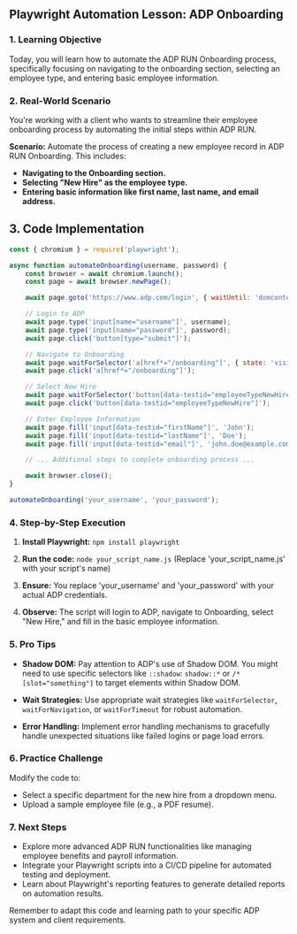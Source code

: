 ## Playwright Automation Lesson: ADP Onboarding

### 1. Learning Objective

Today, you will learn how to automate the ADP RUN Onboarding process, specifically focusing on navigating to the onboarding section, selecting an employee type, and entering basic employee information. 

### 2. Real-World Scenario

You're working with a client who wants to streamline their employee onboarding process by automating the initial steps within ADP RUN. 

**Scenario:** Automate the process of creating a new employee record in ADP RUN Onboarding. This includes:

* **Navigating to the Onboarding section.**
* **Selecting "New Hire" as the employee type.**
* **Entering basic information like first name, last name, and email address.**

## 3. Code Implementation

```javascript
const { chromium } = require('playwright');

async function automateOnboarding(username, password) {
    const browser = await chromium.launch();
    const page = await browser.newPage();

    await page.goto('https://www.adp.com/login', { waitUntil: 'domcontentloaded' });

    // Login to ADP
    await page.type('input[name="username"]', username);
    await page.type('input[name="password"]', password);
    await page.click('button[type="submit"]');

    // Navigate to Onboarding
    await page.waitForSelector('a[href*="/onboarding"]', { state: 'visible' });
    await page.click('a[href*="/onboarding"]');

    // Select New Hire
    await page.waitForSelector('button[data-testid="employeeTypeNewHire"]');
    await page.click('button[data-testid="employeeTypeNewHire"]');

    // Enter Employee Information
    await page.fill('input[data-testid="firstName"]', 'John');
    await page.fill('input[data-testid="lastName"]', 'Doe');
    await page.fill('input[data-testid="email"]', 'john.doe@example.com');

    // ... Additional steps to complete onboarding process ...

    await browser.close();
}

automateOnboarding('your_username', 'your_password');
```

### 4. Step-by-Step Execution

1. **Install Playwright:** `npm install playwright`

2. **Run the code:** `node your_script_name.js` (Replace 'your_script_name.js' with your script's name)
3. **Ensure:** You replace 'your_username' and 'your_password' with your actual ADP credentials.
4. **Observe:** The script will login to ADP, navigate to Onboarding, select "New Hire," and fill in the basic employee information.

### 5. Pro Tips

* **Shadow DOM:** Pay attention to ADP's use of Shadow DOM. You might need to use specific selectors like `::shadow`: `shadow::*` or `/*[slot="something"]` to target elements within Shadow DOM.
* **Wait Strategies:** Use appropriate wait strategies like `waitForSelector`, `waitForNavigation`, or `waitForTimeout` for robust automation.

* **Error Handling:** Implement error handling mechanisms to gracefully handle unexpected situations like failed logins or page load errors.

### 6. Practice Challenge

Modify the code to:

*   Select a specific department for the new hire from a dropdown menu.
*   Upload a sample employee file (e.g., a PDF resume).

### 7. Next Steps

*   Explore more advanced ADP RUN functionalities like managing employee benefits and payroll information.
*   Integrate your Playwright scripts into a CI/CD pipeline for automated testing and deployment.
*   Learn about Playwright's reporting features to generate detailed reports on automation results.


Remember to adapt this code and learning path to your specific ADP system and client requirements.